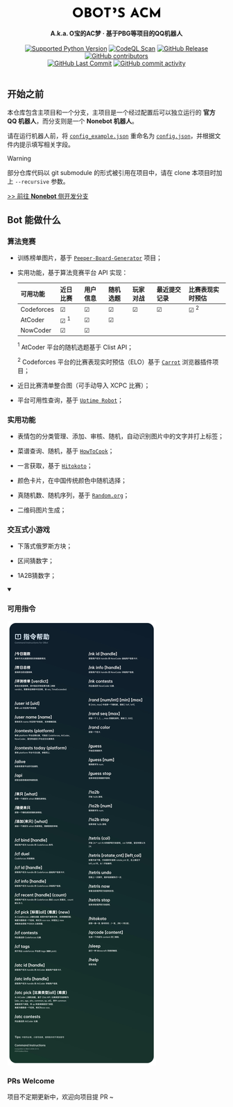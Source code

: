 <br>
<h1 align="center">
  <picture>
    <source media="(prefers-color-scheme: dark)" srcset="/img/obot_logo_inv.png">
    <source media="(prefers-color-scheme: light)" srcset="/img/obot_logo.png">
    <img alt="OBot's ACM" width="40%" src="/img/obot_logo.png">
  </picture>
</h1>
<div align="center">
  <strong>A.k.a. O宝的AC梦 · 基于PBG等项目的QQ机器人</strong><br>
</div><br>

<div align="center">
  <a href="https://github.com/qwedc001/Peeper-Board-Generator/blob/master/requirements.txt"><img alt="Supported Python Version" src="https://img.shields.io/badge/Python-3.10+-teal?style=flat-square"></a>
  <a href="https://github.com/Floating-Ocean/OBot-ACM/actions/workflows/codeql.yml"><img alt="CodeQL Scan" src="https://img.shields.io/github/actions/workflow/status/Floating-Ocean/OBot-ACM/codeql.yml?style=flat-square&label=codeql+scan"></a>
  <a href="https://github.com/Floating-Ocean/OBot-ACM/releases/latest"><img alt="GitHub Release" src="https://img.shields.io/github/v/release/Floating-Ocean/OBot-ACM?style=flat-square&label=OBot's+ACM"></a>
  <a href="https://github.com/Floating-Ocean/OBot-ACM/graphs/contributors"><img alt="GitHub contributors" src="https://img.shields.io/github/contributors/Floating-Ocean/OBot-ACM?style=flat-square"></a>
</div>
<div align="center">
  <a href="https://github.com/Floating-Ocean/OBot-ACM/commits"><img alt="GitHub Last Commit" src="https://img.shields.io/github/last-commit/Floating-Ocean/OBot-ACM?style=flat-square"></a>
  <a href="https://github.com/Floating-Ocean/OBot-ACM/commits"><img alt="GitHub commit activity" src="https://img.shields.io/github/commit-activity/y/Floating-Ocean/OBot-ACM?style=flat-square"></a>
</div><br>

## 开始之前

本仓库包含主项目和一个分支，主项目是一个经过配置后可以独立运行的 **官方 QQ 机器人**，而分支则是一个 **Nonebot 机器人**。

请在运行机器人前，将 [`config_example.json`](config_example.json) 重命名为 [`config.json`](config_example.json)，并根据文件内提示填写相关字段。

> [!WARNING]
> 部分仓库代码以 git submodule 的形式被引用在项目中，请在 clone 本项目时加上 `--recursive` 参数。

[>> 前往 **Nonebot** 侧开发分支](https://github.com/Floating-Ocean/OBot-ACM/tree/dev-nonebot)

## Bot 能做什么

### 算法竞赛

- 训练榜单图片，基于 [`Peeper-Board-Generator`](https://github.com/qwedc001/Peeper-Board-Generator) 项目；

- 实用功能，基于算法竞赛平台 API 实现：
  
  | 可用功能       | 近日比赛         | 用户信息    | 随机选题    | 玩家对战    | 最近提交记录  | 比赛表现实时预估     |
  |------------|--------------|---------|---------|---------|---------|--------------|
  | Codeforces | &#9745;      | &#9745; | &#9745; | &#9745; | &#9745; | &#9745; $^2$ |
  | AtCoder    | &#9745; $^1$ | &#9745; | &#9745; |         |         |              |
  | NowCoder   | &#9745;      | &#9745; |         |         |         |              |
  
  $^1$ AtCoder 平台的随机选题基于 Clist API；
  
  $^2$ Codeforces 平台的比赛表现实时预估（ELO）基于 [`Carrot`](https://github.com/meooow25/carrot) 浏览器插件项目；

- 近日比赛清单整合图（可手动导入 XCPC 比赛）；

- 平台可用性查询，基于 [`Uptime Robot`](https://uptimerobot.com/)；

### 实用功能

- 表情包的分类管理、添加、审核、随机，自动识别图片中的文字并打上标签；

- 菜谱查询、随机，基于 [`HowToCook`](https://github.com/Anduin2017/HowToCook)；

- 一言获取，基于 [`Hitokoto`](https://hitokoto.cn/)；

- 颜色卡片，在中国传统颜色中随机选择；

- 真随机数、随机序列，基于 [`Random.org`](https://www.random.org/)；

- 二维码图片生成；

### 交互式小游戏

- 下落式俄罗斯方块；

- 区间猜数字；

- 1A2B猜数字；

<details open>
<summary><h3>可用指令</h3></summary>
  <img src="/img/command_instructions.jpg" alt="可用指令"/>
</details>

### PRs Welcome

项目不定期更新中，欢迎向项目提 PR ~
